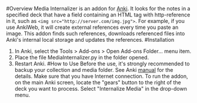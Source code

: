#Overview
Media Internalizer is an addon for [Anki](http://ankisrs.net/). It looks for the notes in a specified deck that have a field containing an HTML tag with http-reference in it, such as `<img src="http://server.com/img.jpg">`. For example, if you use AnkiWeb, it will create external references every time you paste an image.
This addon finds such references, downloads referenced files into Anki's internal local storage and updates the references.
#Installation
1. In Anki, select the Tools > Add-ons > Open Add-ons Folder... menu item.
2. Place the file MediaInternalizer.py in the folder opened.
3. Restart Anki.
#How to Use
Before the use, it's strongly recommended to backup your collection and media folder. See Anki [manual](http://ankisrs.net/docs/manual.html#managing-files-and-your-collection) for the details. 
Make sure that you have Internet connection.
To run the addon, on the main Anki screen, locate the "gears" button to the right of the deck you want to process. Select "Internalize Media" in the drop-down menu.